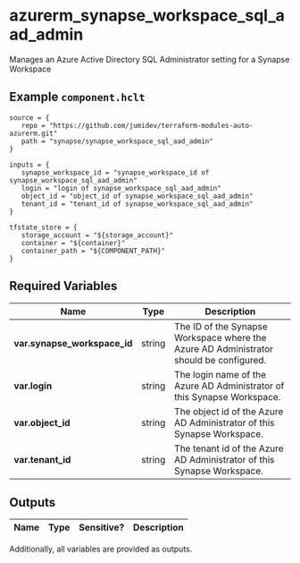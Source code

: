 # azurerm_synapse_workspace_sql_aad_admin

Manages an Azure Active Directory SQL Administrator setting for a Synapse Workspace

## Example `component.hclt`

```hcl
source = {
   repo = "https://github.com/jumidev/terraform-modules-auto-azurerm.git" 
   path = "synapse/synapse_workspace_sql_aad_admin" 
}

inputs = {
   synapse_workspace_id = "synapse_workspace_id of synapse_workspace_sql_aad_admin" 
   login = "login of synapse_workspace_sql_aad_admin" 
   object_id = "object_id of synapse_workspace_sql_aad_admin" 
   tenant_id = "tenant_id of synapse_workspace_sql_aad_admin" 
}

tfstate_store = {
   storage_account = "${storage_account}" 
   container = "${container}" 
   container_path = "${COMPONENT_PATH}" 
}

```

## Required Variables

| Name | Type |  Description |
| ---- | --------- |  ----------- |
| **var.synapse_workspace_id** | string |  The ID of the Synapse Workspace where the Azure AD Administrator should be configured. | 
| **var.login** | string |  The login name of the Azure AD Administrator of this Synapse Workspace. | 
| **var.object_id** | string |  The object id of the Azure AD Administrator of this Synapse Workspace. | 
| **var.tenant_id** | string |  The tenant id of the Azure AD Administrator of this Synapse Workspace. | 



## Outputs

| Name | Type | Sensitive? | Description |
| ---- | ---- | --------- | --------- |

Additionally, all variables are provided as outputs.
